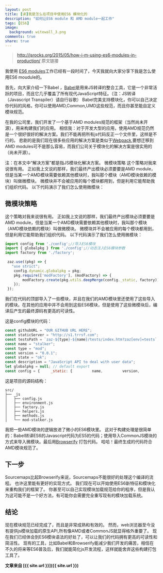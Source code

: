 ```yaml
---
layout: post
title: [译]我是怎么在项目中使用ES6 模块化的
description: "如何让ES6 module 和 AMD module一起工作"
tags: [ES6]
image:
  background: witewall_3.png
comments: true
share: true
---
```


>http://jsrocks.org/2015/05/how-i-m-using-es6-modules-in-production/ 原文链接

我使用 [ES6 modules](/categories/modules/)工作已经有一段时间了，今天我就向大家分享下我是怎么使用ES6 moudule的。

<!--more-->

首先，向大家介绍一下Babel ，[Babel](https://babeljs.io/)是用来JS转译的整合工具，它是一个非常活跃的项目，而且它几乎覆盖了所有现代JavaScript特征。（注：JS转译（Javascript Transpiler）请自行谷歌）
Babel完美支持模块化，你可以自己决定你代码的风格，你可以使用AMD,Common,UMD这些规范，而且你甚至能自定义模块规范。

在我的公司里，我们开发了一个基于AMD modules规范的框架（当然尚未开源），用来构建我们的应用。
相信我：对于开发大型的应用，使用AMD规范仍然是一个很好很好的解决方案。我们不能再把所有js代码反正一个文件里，这样是不行的。
悲剧的是我们现在很多些应用的解决方案是类似于[Webpack](http://webpack.github.io/),要想迁移到AMD modules可不是那么容易，而我们公司关于模块化的解决方案是很实用的（尚未开源）。

注：在本文中“解决方案”都是指JS模块化解决方案。
微模块策略
这个策略对我来说很有用。
正如我上文说的那样，我们最终产出模块必须要要是AMD module，但是当某一个AMD模块需要依赖其他模块时，我叫那个模块（AMD模块依赖的模块）叫做微模块。
微模块并不会被应用的每个模块都用到，但是利用它能帮助我们组织代码。
以下代码演示了我们怎么使用微模块：

## 微模块策略

这个策略对我来说很有用。
正如我上文说的那样，我们最终产出模块必须要要是AMD module，但是当某一个AMD模块需要依赖其他模块时，我叫那个模块（AMD模块依赖的模块）叫做微模块。
微模块并不会被应用的每个模块都用到，但是利用它能帮助我们组织代码。
以下代码演示了我们怎么使用微模块：

```javascript
import config from './config';//导入ES6模块
import { globalpkg } from './config';//动态注入ES6模块参数
import factory from './factory';
 
 zaz.use((pkg) => {      
   "use strict";
    config.dynamic.globalpkg = pkg;
    pkg.require(['modFactory'], (modFactory) => {
        modFactory.create(pkg.utils.deepMerge(config._static, factory));     
    }); 
 });

```

我们在代码的顶部导入了一些模块，并且在我们的AMD模块里还使用了这些导入的模块。在其他的应用中并不会用到这些ES6模块，但是使用了这些微模块后，编译后产生的最终源码有更高的可读性。

这是config模块的代码：

```javascript
const githubURL = "OUR GITHUB URL HERE";
const staticServer = "http://s1.trrsf.com";
const testsPath = `zaz-${type}-${name}/tests/index.htm?zaz[env]=tests`;
const name = "stalker";
const type = "mod";
const version = "0.0.1";
const state = "ok";
const description = "JavaScript API to deal with user data";
let globalpkg = null; // default export 
const config = {     _static: {         name,         version,         state,         description,         docs: `${githubURL}/pages/terra/zaz-${type}-${name}`,         source: `${githubURL}/Terra/zaz-${type}-${name}`,         tests: `${staticServer}/fe/${testsPath}`,         dependencies: ['mod.wilson']     }}; export default config;

```

这是项目的源码结构：

```
src/
├── _js
│   ├── config.js
│   ├── environment.js
│   ├── factory.js
│   ├── helpers.js
│   ├── methods.js
│   └── mod-stalker.js
```

我把一些AMD模块的逻辑放进了微小的ES6模块里。
这对于构建处理是很简单的：Babel转译ES6的Javascript代码为ES5的代码；使用导入CommonJS模块的方式来导入微模块。最后用[Browserify](http://browserify.org/) 打包代码。
哈哈！最终生成的代码符合AMD模块规范了。

## 下一步

Sourcemaps比起Browserify来说，Sourcemaps不能很好的处理这个编译的流程。
也许这里能有更好的实现方式。
我们现在可以开始使用ES6新特征和模块化来重构我们的框架了。
你甚至可以自己实现模块加载规范给你的程序，但是我认为这可能不是一个好方法，有可能你会需要完全重写现有的模块加载系统。

## 结论

现在模块规范已经完成了，而且是非常成熟和有效的。
然而，web浏览器至今没有提供js模块加载的原生API,所有像AMD或者CommonJS就显得格外重要了。
现在我们已经体会到ES6模块语法的好处了，可以让我们的代码拥有更高的可读性和简洁性。
现有的工具，比如Babel和Browserify能减少我们开发的痛苦，相信在不久的将来等ES6普及后，我们就能简化js开发流程，这样就能舍弃这些构建打包工具了。


**文章来自 [{{ site.url }}]({{ site.url }})**